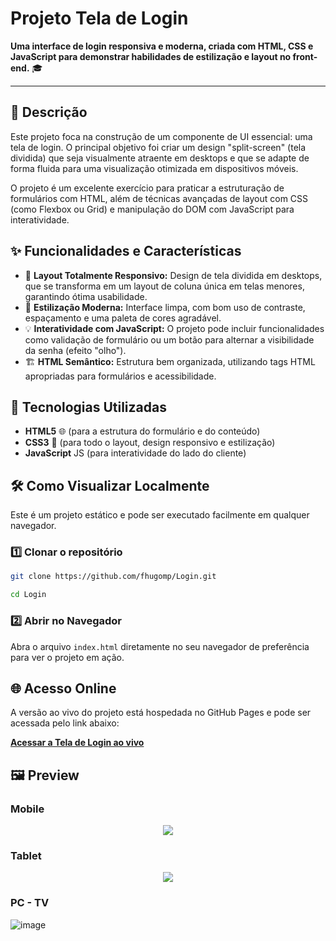 # Projeto Tela de Login

**Uma interface de login responsiva e moderna, criada com HTML, CSS e JavaScript para demonstrar habilidades de estilização e layout no front-end.** 🎓

-----

## 📌 Descrição

Este projeto foca na construção de um componente de UI essencial: uma tela de login. O principal objetivo foi criar um design "split-screen" (tela dividida) que seja visualmente atraente em desktops e que se adapte de forma fluida para uma visualização otimizada em dispositivos móveis.

O projeto é um excelente exercício para praticar a estruturação de formulários com HTML, além de técnicas avançadas de layout com CSS (como Flexbox ou Grid) e manipulação do DOM com JavaScript para interatividade.

## ✨ Funcionalidades e Características

  - 📱 **Layout Totalmente Responsivo:** Design de tela dividida em desktops, que se transforma em um layout de coluna única em telas menores, garantindo ótima usabilidade.
  - 🎨 **Estilização Moderna:** Interface limpa, com bom uso de contraste, espaçamento e uma paleta de cores agradável.
  - 💡 **Interatividade com JavaScript:** O projeto pode incluir funcionalidades como validação de formulário ou um botão para alternar a visibilidade da senha (efeito "olho").
  - 🏗️ **HTML Semântico:** Estrutura bem organizada, utilizando tags HTML apropriadas para formulários e acessibilidade.

## 🚀 Tecnologias Utilizadas

  - **HTML5** 🌐 (para a estrutura do formulário e do conteúdo)
  - **CSS3** 🎨 (para todo o layout, design responsivo e estilização)
  - **JavaScript** JS (para interatividade do lado do cliente)

## 🛠️ Como Visualizar Localmente

Este é um projeto estático e pode ser executado facilmente em qualquer navegador.

### 1️⃣ Clonar o repositório

```bash
git clone https://github.com/fhugomp/Login.git
```

```bash
cd Login
```

### 2️⃣ Abrir no Navegador

Abra o arquivo `index.html` diretamente no seu navegador de preferência para ver o projeto em ação.

## 🌐 Acesso Online

A versão ao vivo do projeto está hospedada no GitHub Pages e pode ser acessada pelo link abaixo:

**[Acessar a Tela de Login ao vivo](https://www.google.com/search?q=https://fhugomp.github.io/Login/)**

## 🖼️ Preview

### Mobile
  <p align="center">
    <img src="https://user-images.githubusercontent.com/88986695/218801964-024f2555-f178-416e-b55c-5eb4411a7b90.png"/>
  </p>


### Tablet
  <p align="center">
    <img src="https://user-images.githubusercontent.com/88986695/218802181-8dfdd120-f658-4441-8913-9fc9119eb16f.png"/>
  </p>


### PC - TV

![image](https://user-images.githubusercontent.com/88986695/218802461-fc66b6f4-e6b5-4388-a807-62acf06c0d58.png)
